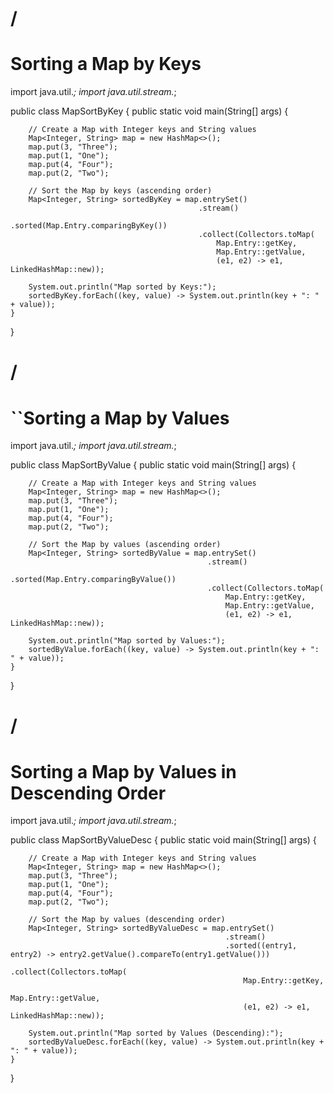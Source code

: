 /
===========================
Sorting a Map by Keys
=============================
import java.util.*;
import java.util.stream.*;

public class MapSortByKey {
public static void main(String[] args) {

        // Create a Map with Integer keys and String values
        Map<Integer, String> map = new HashMap<>();
        map.put(3, "Three");
        map.put(1, "One");
        map.put(4, "Four");
        map.put(2, "Two");

        // Sort the Map by keys (ascending order)
        Map<Integer, String> sortedByKey = map.entrySet()
                                              .stream()
                                              .sorted(Map.Entry.comparingByKey())
                                              .collect(Collectors.toMap(
                                                  Map.Entry::getKey,
                                                  Map.Entry::getValue,
                                                  (e1, e2) -> e1, LinkedHashMap::new));

        System.out.println("Map sorted by Keys:");
        sortedByKey.forEach((key, value) -> System.out.println(key + ": " + value));
    }
}

/
=========================
``Sorting a Map by Values
=========================

import java.util.*;
import java.util.stream.*;

public class MapSortByValue {
    public static void main(String[] args) {

        // Create a Map with Integer keys and String values
        Map<Integer, String> map = new HashMap<>();
        map.put(3, "Three");
        map.put(1, "One");
        map.put(4, "Four");
        map.put(2, "Two");

        // Sort the Map by values (ascending order)
        Map<Integer, String> sortedByValue = map.entrySet()
                                                .stream()
                                                .sorted(Map.Entry.comparingByValue())
                                                .collect(Collectors.toMap(
                                                    Map.Entry::getKey,
                                                    Map.Entry::getValue,
                                                    (e1, e2) -> e1, LinkedHashMap::new));

        System.out.println("Map sorted by Values:");
        sortedByValue.forEach((key, value) -> System.out.println(key + ": " + value));
    }
}

/
=============================================
Sorting a Map by Values in Descending Order
=============================================

import java.util.*;
import java.util.stream.*;

public class MapSortByValueDesc {
    public static void main(String[] args) {

        // Create a Map with Integer keys and String values
        Map<Integer, String> map = new HashMap<>();
        map.put(3, "Three");
        map.put(1, "One");
        map.put(4, "Four");
        map.put(2, "Two");

        // Sort the Map by values (descending order)
        Map<Integer, String> sortedByValueDesc = map.entrySet()
                                                    .stream()
                                                    .sorted((entry1, entry2) -> entry2.getValue().compareTo(entry1.getValue()))
                                                    .collect(Collectors.toMap(
                                                        Map.Entry::getKey,
                                                        Map.Entry::getValue,
                                                        (e1, e2) -> e1, LinkedHashMap::new));

        System.out.println("Map sorted by Values (Descending):");
        sortedByValueDesc.forEach((key, value) -> System.out.println(key + ": " + value));
    }
}
